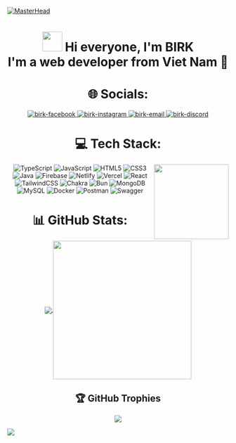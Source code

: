 [![MasterHead](https://user-images.githubusercontent.com/10498744/210012254-234538ff-d198-48aa-8964-37e6fd45d227.gif)](https:github.com/baonguyen130402)

<did align="center">
  <h1 align="center">
    <img width="45" src="https://user-images.githubusercontent.com/18350557/176309783-0785949b-9127-417c-8b55-ab5a4333674e.gif"/> Hi everyone, I'm BIRK<br>I'm a web developer from Viet Nam 🌱
  </h1>
</div>

<!--# 💫 About Me:
<div align="center">
  <div align="left">
    <h3>🔭 I’m a web developer from Viet Nam</h3>
    <h3>🌱 I’m currently learning a new framework</h3>
    <h3>⚡ I'm a introvert </h3>
  </div>
</div> -->

# 🌐 Socials:
<div align="center">
  <a href="https://fb.com/bao.nguyen1304" target="blank">
    <img src="https://img.icons8.com/bubbles/100/000000/facebook-new.png" alt="birk-facebook" />
  </a>
  <a href="https://instagram.com/birkdev" target="blank">
    <img src="https://img.icons8.com/bubbles/100/000000/instagram.png" alt="birk-instagram" />
  </a>
  <a href="mailto:baonguyen130402@gmail.com" target="top">
    <img src="https://img.icons8.com/bubbles/100/000000/apple-mail.png" alt="birk-email" />
  </a>
  <a href="https://discordapp.com/users/707146688145653791" target="top">
    <img src="https://img.icons8.com/bubbles/100/000000/discord.png" alt="birk-discord" />
  </a>
</div>

# 💻 Tech Stack:
<div align="center">
  <img width="170" align="right" src="https://media.giphy.com/media/10IEUy0f5V3WLu/giphy.gif" />
  
  ![TypeScript](https://img.shields.io/badge/typescript-%23007ACC.svg?style=for-the-badge&logo=typescript&logoColor=white) ![JavaScript](https://img.shields.io/badge/javascript-%23323330.svg?style=for-the-badge&logo=javascript&logoColor=%23F7DF1E) ![HTML5](https://img.shields.io/badge/html5-%23E34F26.svg?style=for-the-badge&logo=html5&logoColor=white) ![CSS3](https://img.shields.io/badge/css3-%231572B6.svg?style=for-the-badge&logo=css3&logoColor=white) ![Java](https://img.shields.io/badge/java-%23ED8B00.svg?style=for-the-badge&logo=openjdk&logoColor=white) ![Firebase](https://img.shields.io/badge/firebase-%23039BE5.svg?style=for-the-badge&logo=firebase) ![Netlify](https://img.shields.io/badge/netlify-%23000000.svg?style=for-the-badge&logo=netlify&logoColor=#00C7B7) ![Vercel](https://img.shields.io/badge/vercel-%23000000.svg?style=for-the-badge&logo=vercel&logoColor=white) ![React](https://img.shields.io/badge/react-%2320232a.svg?style=for-the-badge&logo=react&logoColor=%2361DAFB) ![TailwindCSS](https://img.shields.io/badge/tailwindcss-%2338B2AC.svg?style=for-the-badge&logo=tailwind-css&logoColor=white) ![Chakra](https://img.shields.io/badge/chakra-%234ED1C5.svg?style=for-the-badge&logo=chakraui&logoColor=white) ![Bun](https://img.shields.io/badge/Bun-%23000000.svg?style=for-the-badge&logo=bun&logoColor=white) ![MongoDB](https://img.shields.io/badge/MongoDB-%234ea94b.svg?style=for-the-badge&logo=mongodb&logoColor=white) ![MySQL](https://img.shields.io/badge/mysql-4479A1.svg?style=for-the-badge&logo=mysql&logoColor=white) ![Docker](https://img.shields.io/badge/docker-%230db7ed.svg?style=for-the-badge&logo=docker&logoColor=white) ![Postman](https://img.shields.io/badge/Postman-FF6C37?style=for-the-badge&logo=postman&logoColor=white) ![Swagger](https://img.shields.io/badge/-Swagger-%23Clojure?style=for-the-badge&logo=swagger&logoColor=white)
</div>

# 📊 GitHub Stats:
<div align="center"> 
  <a href="#">
    <img align="center" witdh="434" src="https://github-readme-stats.vercel.app/api?username=baonguyen130402&include_all_commits=true&show_icons=true&theme=transparent&hide_border=true&rank_icon=github" />
  </a>  
  
  <a href="#">
    <img align="center" width="315" src="https://github-readme-stats.vercel.app/api/top-langs/?username=baonguyen130402&theme=transparent&hide_border=true&include_all_commits=false&count_private=false&layout=compact"/>
  </a>
</div>

## 🏆 GitHub Trophies
<div align="center">
  
  ![](https://github-profile-trophy.vercel.app/?username=baonguyen130402&include_all_commits=true&theme=transparent&no-frame=true&no-bg=false&margin-w=4)
</div>

<img align="left" src="https://visitcount.itsvg.in/api?id=baonguyen130402&icon=0&color=0)](https://visitcount.itsvg.in" />
